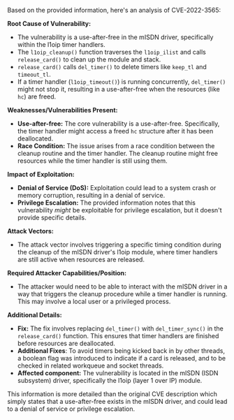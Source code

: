 Based on the provided information, here's an analysis of CVE-2022-3565:

**Root Cause of Vulnerability:**
- The vulnerability is a use-after-free in the mISDN driver, specifically within the l1oip timer handlers.
- The `l1oip_cleanup()` function traverses the `l1oip_ilist` and calls `release_card()` to clean up the module and stack.
- `release_card()` calls `del_timer()` to delete timers like `keep_tl` and `timeout_tl`.
- If a timer handler (`l1oip_timeout()`) is running concurrently, `del_timer()` might not stop it, resulting in a use-after-free when the resources (like `hc`) are freed.

**Weaknesses/Vulnerabilities Present:**
- **Use-after-free:** The core vulnerability is a use-after-free. Specifically, the timer handler might access a freed `hc` structure after it has been deallocated.
- **Race Condition:** The issue arises from a race condition between the cleanup routine and the timer handler. The cleanup routine might free resources while the timer handler is still using them.

**Impact of Exploitation:**
- **Denial of Service (DoS):** Exploitation could lead to a system crash or memory corruption, resulting in a denial of service.
- **Privilege Escalation:** The provided information notes that this vulnerability *might* be exploitable for privilege escalation, but it doesn't provide specific details.

**Attack Vectors:**
- The attack vector involves triggering a specific timing condition during the cleanup of the mISDN driver's l1oip module, where timer handlers are still active when resources are released.

**Required Attacker Capabilities/Position:**
- The attacker would need to be able to interact with the mISDN driver in a way that triggers the cleanup procedure while a timer handler is running. This may involve a local user or a privileged process.

**Additional Details:**

- **Fix:** The fix involves replacing `del_timer()` with `del_timer_sync()` in the `release_card()` function. This ensures that timer handlers are finished before resources are deallocated.
- **Additional Fixes**: To avoid timers being kicked back in by other threads, a boolean flag was introduced to indicate if a card is released, and to be checked in related workqueue and socket threads.
- **Affected component:** The vulnerability is located in the mISDN (ISDN subsystem) driver, specifically the l1oip (layer 1 over IP) module.

This information is more detailed than the original CVE description which simply states that a use-after-free exists in the mISDN driver, and could lead to a denial of service or privilege escalation.